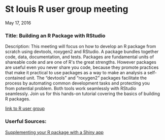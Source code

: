 # St louis R user group meeting
May 17, 2016  
### Title: Building an R Package with RStudio  

Description: This meeting will focus on how to develop an R package from scratch using devtools, roxygen2 and RStudio. A package bundles together code, data, documentation, and tests. Packages are fundamental units of shareable code and are one of R's the great strengths. However packages are useful even you never share you code, because they promote practices that make it practical to use packages as a way to make an analysis a self-contained unit. The “devtools” and “roxygen2” packages facilitate the process by automating common development tasks and protecting you from potential problem. Both tools work seamlessly with RStudio seamlessly. Join us for this hands-on tutorial covering the basics of building R packages.

[link to R user group](http://www.meetup.com/Saint-Louis-RUG/events/230879633/)

### Userful Sources: 

[Supplementing your R package with a Shiny app](http://www.r-bloggers.com/supplementing-your-r-package-with-a-shiny-app-2/)

